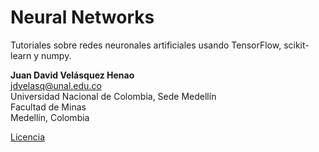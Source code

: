 # Neural Networks
Tutoriales sobre redes neuronales artificiales usando TensorFlow, scikit-learn y  numpy.

**Juan David Velásquez Henao**    
jdvelasq@unal.edu.co  
Universidad Nacional de Colombia, Sede Medellín  
Facultad de Minas  
Medellín, Colombia  

[Licencia](https://github.com/jdvelasq/neural-networks/blob/master/LICENSE)
